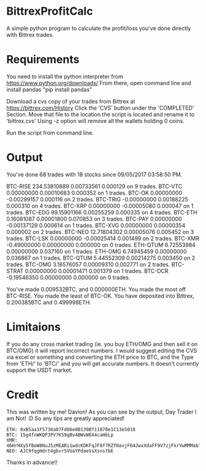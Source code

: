 # BittrexProfitCalc
A simple python program to calculate the profit/loss you've done directly with Bittrex trades.

# Requirements

You need to install the python interpreter from https://www.python.org/downloads/
From there, open command line and install pandas "pip install pandas"

Download a cvs copy of your trades from Bittrex at  https://bittrex.com/History
Click the 'CVS' button under the 'COMPLETED' Section.
Move that file to the location the script is located and rename it to 'bittrex.cvs'
Using -z option will remove all the wallets holding 0 coins.

Run the script from command line.

# Output

   You've done 68 trades with 18 stocks since 09/05/2017 03:58:50 PM.
   
   BTC-RISE        234.53810889    0.00733561      0.000129 on 9 trades.
   BTC-VTC         0.00000000      0.00010683      0.000352 on 1 trades.
   BTC-OK          0.00000000      -0.00299157     0.000116 on 2 trades.
   BTC-TRIG        -0.00000000     0.00188225      0.000310 on 4 trades.
   BTC-XRP         0.00000000      -0.00005080     0.000047 on 1 trades.
   BTC-EDG         99.15901166     0.00255259      0.000335 on 4 trades.
   BTC-ETH         0.16081087      0.00001800      0.070853 on 3 trades.
   BTC-PAY         0.00000000      -0.00137129     0.000614 on 1 trades.
   BTC-XVG         0.00000000      0.00000354      0.000002 on 2 trades.
   BTC-NEO         12.71804302     0.00005076      0.005452 on 3 trades.
   BTC-LSK         0.00000000      -0.00025414     0.001499 on 2 trades.
   BTC-XMR         -0.49000000     0.00000000      0.000000 on 0 trades.
   ETH-QTUM        6.72553984      0.00000000      0.037160 on 1 trades.
   ETH-OMG         6.74945459      0.00000000      0.036867 on 1 trades.
   BTC-QTUM        5.44552309      0.00214275      0.003450 on 2 trades.
   BTC-OMG         3.16576057      0.00009310      0.002771 on 2 trades.
   BTC-STRAT       0.00000000      0.00001471      0.001379 on 1 trades.
    BTC-DCR         -0.19546350     0.00000000      0.000000 on 0 trades.
    
   You've made 0.009532BTC, and 0.000000ETH.
   You made the most off BTC-RISE. You made the least of BTC-OK.
   You have deposited into Bittrex, 0.200385BTC and 0.499998ETH. 
    
# Limitaions
If you do any cross market trading (ie. you buy ETH/OMG and then sell it on BTC/OMG) it will report incorrect numbers.
I would suggest editing the CVS via excel or something and converting the ETH price to BTC, and the Type from 'ETH/' to 'BTC/' and you will get accurate numbers.
It doesn't currently support the USDT market.

# Credit
This was written by me! Davion!
As you can see by the output, Day Trader I am Not! :D So any tips are greatly appreciated!

    ETH: 0xB5aa1F5736a87Fd06e0B139Bf11870e1C13e5018
    BTC: 15g4fnWKQPJPV7K59gBv4BWvW6X4caHbLp
    XMR: 46HrHXy5fBoW8NuJ5zMEARi1wdcKDKFqJF8f7RZfHavjF64JwxXdaFF9V7zjFkrVwMMMabTopVs42h19Q9EfFRfPJehYmHW
    NEO: AJC9fqgHdrt4gbvr5VUaYPdaeVsXsnstbE

Thanks in advance!!
